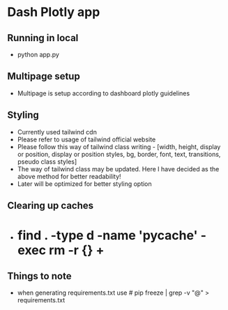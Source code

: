 # Dash Plotly app 

## Running in local
- python app.py

## Multipage setup
- Multipage is setup according to dashboard plotly guidelines

## Styling
- Currently used tailwind cdn
- Please refer to usage of tailwind official website
- Please follow this way of tailwind class writing - [width, height, display or position, display or position styles, bg, border, font, text, transitions, pseudo class styles]
- The way of tailwind class may be updated. Here I have decided as the above method for better readability!
- Later will be optimized for better styling option

## Clearing up caches
- # find . -type d -name '__pycache__' -exec rm -r {} +

## Things to note
- when generating requirements.txt use # pip freeze | grep -v "@" > requirements.txt